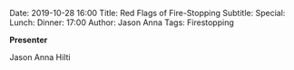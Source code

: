 Date: 2019-10-28 16:00
Title: Red Flags of Fire-Stopping
Subtitle: 
Special: 
Lunch:
Dinner: 17:00
Author: Jason Anna
Tags: Firestopping

**Presenter**

Jason Anna
Hilti